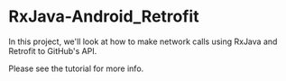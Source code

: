 # RxJava-Android_Retrofit
In this project, we'll look at how to make network calls using RxJava and Retrofit to GitHub's API.

Please see the tutorial for more info.
